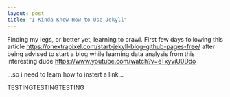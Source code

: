 ```yaml
---
layout: post
title: "I Kinda Know How to Use Jekyll"
---
```

Finding my legs, or better yet, learning to crawl. First few days following this article 
https://onextrapixel.com/start-jekyll-blog-github-pages-free/ 
after being advised to start a blog while learning data analysis from this interesting dude 
https://www.youtube.com/watch?v=eTxyviU0Ddo

...so i need to learn how to instert a link...

TESTINGTESTINGTESTING